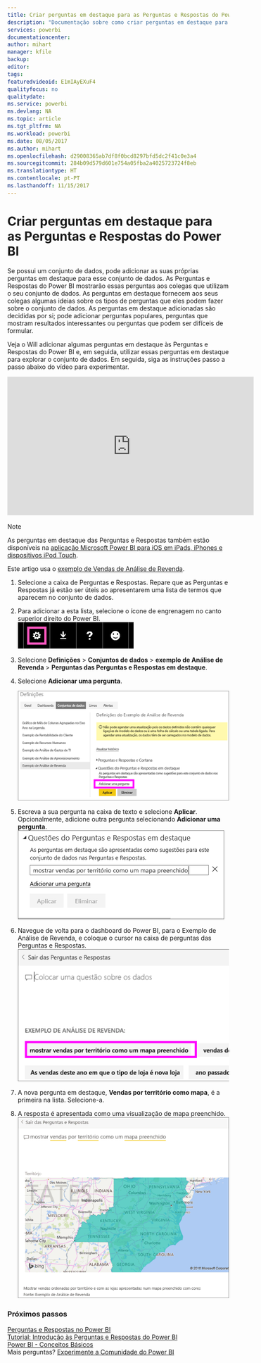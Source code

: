 ```yaml
---
title: Criar perguntas em destaque para as Perguntas e Respostas do Power BI
description: "Documentação sobre como criar perguntas em destaque para as Perguntas e Respostas do Power BI"
services: powerbi
documentationcenter: 
author: mihart
manager: kfile
backup: 
editor: 
tags: 
featuredvideoid: E1mIAyEXuF4
qualityfocus: no
qualitydate: 
ms.service: powerbi
ms.devlang: NA
ms.topic: article
ms.tgt_pltfrm: NA
ms.workload: powerbi
ms.date: 08/05/2017
ms.author: mihart
ms.openlocfilehash: d29008365ab7df8f0bcd8297bfd5dc2f41c0e3a4
ms.sourcegitcommit: 284b09d579d601e754a05fba2a4025723724f8eb
ms.translationtype: HT
ms.contentlocale: pt-PT
ms.lasthandoff: 11/15/2017
---
```

# <a name="create-featured-questions-for-power-bi-qa"></a>Criar perguntas em destaque para as Perguntas e Respostas do Power BI
Se possui um conjunto de dados, pode adicionar as suas próprias perguntas em destaque para esse conjunto de dados.  As Perguntas e Respostas do Power BI mostrarão essas perguntas aos colegas que utilizam o seu conjunto de dados.  As perguntas em destaque fornecem aos seus colegas algumas ideias sobre os tipos de perguntas que eles podem fazer sobre o conjunto de dados. As perguntas em destaque adicionadas são decididas por si; pode adicionar perguntas populares, perguntas que mostram resultados interessantes ou perguntas que podem ser difíceis de formular.

Veja o Will adicionar algumas perguntas em destaque às Perguntas e Respostas do Power BI e, em seguida, utilizar essas perguntas em destaque para explorar o conjunto de dados. Em seguida, siga as instruções passo a passo abaixo do vídeo para experimentar.

<iframe width="560" height="315" src="https://www.youtube.com/embed/E1mIAyEXuF4" frameborder="0" allowfullscreen></iframe>

> [!NOTE]
> As perguntas em destaque das Perguntas e Respostas também estão disponíveis na [aplicação Microsoft Power BI para iOS em iPads, iPhones e dispositivos iPod Touch](mobile-apps-ios-qna.md).
> 
> 

Este artigo usa o [exemplo de Vendas de Análise de Revenda](sample-datasets.md).

1. Selecione a caixa de Perguntas e Respostas.   Repare que as Perguntas e Respostas já estão ser úteis ao apresentarem uma lista de termos que aparecem no conjunto de dados.
2. Para adicionar a esta lista, selecione o ícone de engrenagem no canto superior direito do Power BI.  
   ![](media/service-q-and-a-create-featured-questions/pbi_gearicon2.jpg)
3. Selecione **Definições** &gt; **Conjuntos de dados** &gt; **exemplo de Análise de Revenda** &gt; **Perguntas das Perguntas e Respostas em destaque**.  
4. Selecione **Adicionar uma pergunta**.
   
   ![](media/service-q-and-a-create-featured-questions/power-bi-settings.png)
5. Escreva a sua pergunta na caixa de texto e selecione **Aplicar**.   Opcionalmente, adicione outra pergunta selecionando **Adicionar uma pergunta**.  
   ![](media/service-q-and-a-create-featured-questions/power-bi-type-featured-question.png)
6. Navegue de volta para o dashboard do Power BI, para o Exemplo de Análise de Revenda, e coloque o cursor na caixa de perguntas das Perguntas e Respostas.   
   ![](media/service-q-and-a-create-featured-questions/power-bi-featured-q.png)
7. A nova pergunta em destaque, **Vendas por território como mapa**, é a primeira na lista. Selecione-a.  
8. A resposta é apresentada como uma visualização de mapa preenchido.  
   ![](media/service-q-and-a-create-featured-questions/power-bi-filled-map.png)

### <a name="next-steps"></a>Próximos passos
[Perguntas e Respostas no Power BI](service-q-and-a.md)  
[Tutorial: Introdução às Perguntas e Respostas do Power BI](power-bi-visualization-introduction-to-q-and-a.md)  
[Power BI - Conceitos Básicos](service-basic-concepts.md)  
Mais perguntas? [Experimente a Comunidade do Power BI](http://community.powerbi.com/)

